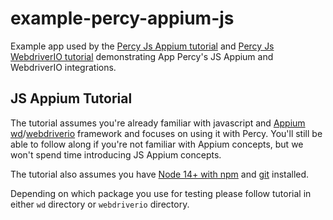 # example-percy-appium-js
Example app used by the [Percy Js Appium tutorial](https://docs.percy.io/v2-app/docs/appium-for-javascript) and [Percy Js WebdriverIO tutorial](https://docs.percy.io/v2-app/docs/webdriverio-for-javascript) demonstrating App Percy's JS Appium and WebdriverIO integrations.

## JS Appium Tutorial

The tutorial assumes you're already familiar with javascript and
[Appium](https://appium.io/) [wd](https://github.com/admc/wd)/[webdriverio](https://github.com/webdriverio/webdriverio) framework and focuses on using it with Percy. You'll still
be able to follow along if you're not familiar with Appium concepts, but we won't spend time introducing JS Appium concepts.


The tutorial also assumes you have [Node 14+ with
npm](https://nodejs.org/en/download/) and
[git](https://git-scm.com/book/en/v2/Getting-Started-Installing-Git) installed.

Depending on which package you use for testing please follow tutorial in either `wd` directory or `webdriverio` directory.

